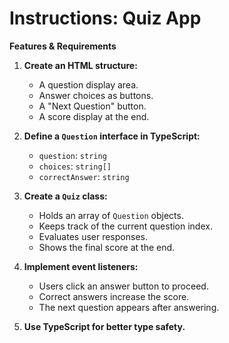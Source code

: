 # Instructions: Quiz App

**Features & Requirements**

1. **Create an HTML structure:**

   - A question display area.
   - Answer choices as buttons.
   - A "Next Question" button.
   - A score display at the end.

2. **Define a `Question` interface in TypeScript:**

   - `question`: `string`
   - `choices`: `string[]`
   - `correctAnswer`: `string`

3. **Create a `Quiz` class:**

   - Holds an array of `Question` objects.
   - Keeps track of the current question index.
   - Evaluates user responses.
   - Shows the final score at the end.

4. **Implement event listeners:**

   - Users click an answer button to proceed.
   - Correct answers increase the score.
   - The next question appears after answering.

5. **Use TypeScript for better type safety.**
